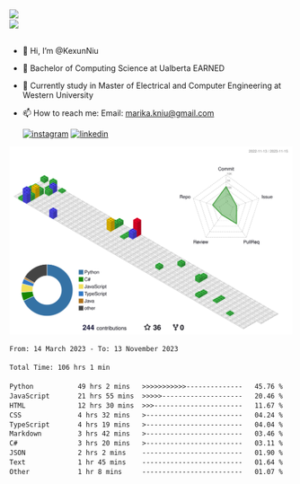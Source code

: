 <a href="https://github.com/anuraghazra/github-readme-stats">
  <img align="center" src="https://github-readme-stats.vercel.app/api?username=KexunNiu&show_icons=true" />
</a>
</br>
<a href="https://github.com/anuraghazra/github-readme-stats">
  <img align="center" src="https://github-readme-stats.vercel.app/api/top-langs/?username=KexunNiu" />
</a>

</br>
</br>

- 👋 Hi, I’m @KexunNiu
- 👀 Bachelor of Computing Science at Ualberta EARNED
- 🌱 Currently study in Master of Electrical and Computer Engineering at Western University
- 📫 How to reach me: Email: marika.kniu@gmail.com
  
  [![instagram](https://github.com/shikhar1020jais1/Git-Social/blob/master/Icons/Instagram1.png (Instagram))][1] [![linkedin](https://github.com/shikhar1020jais1/Git-Social/blob/master/Icons/LinkedIn1.png (LinkedIn))][2]

<!-- To Link your profile to the media buttons -->

[1]: https://www.instagram.com/barryn719_
[2]: https://www.linkedin.com/in/kexun-niu



![](./profile-3d-contrib/profile-gitblock.svg)

<!--START_SECTION:waka-->

```txt
From: 14 March 2023 - To: 13 November 2023

Total Time: 106 hrs 1 min

Python           49 hrs 2 mins   >>>>>>>>>>>--------------   45.76 %
JavaScript       21 hrs 55 mins  >>>>>--------------------   20.46 %
HTML             12 hrs 30 mins  >>>----------------------   11.67 %
CSS              4 hrs 32 mins   >------------------------   04.24 %
TypeScript       4 hrs 19 mins   >------------------------   04.04 %
Markdown         3 hrs 42 mins   >------------------------   03.46 %
C#               3 hrs 20 mins   >------------------------   03.11 %
JSON             2 hrs 2 mins    -------------------------   01.90 %
Text             1 hr 45 mins    -------------------------   01.64 %
Other            1 hr 8 mins     -------------------------   01.07 %
```

<!--END_SECTION:waka-->

